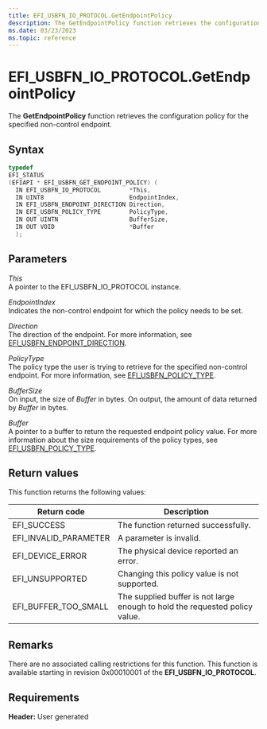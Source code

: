 ```yaml
---
title: EFI_USBFN_IO_PROTOCOL.GetEndpointPolicy
description: The GetEndpointPolicy function retrieves the configuration policy for the specified non-control endpoint.
ms.date: 03/23/2023
ms.topic: reference
---
```


# EFI_USBFN_IO_PROTOCOL.GetEndpointPolicy

The **GetEndpointPolicy** function retrieves the configuration policy for the specified non-control endpoint.

## Syntax

```cpp
typedef
EFI_STATUS
(EFIAPI * EFI_USBFN_GET_ENDPOINT_POLICY) (
  IN EFI_USBFN_IO_PROTOCOL        *This,
  IN UINT8                        EndpointIndex,
  IN EFI_USBFN_ENDPOINT_DIRECTION Direction,
  IN EFI_USBFN_POLICY_TYPE        PolicyType,
  IN OUT UINTN                    BufferSize,
  IN OUT VOID                     *Buffer
  );
```

## Parameters

*This*  
A pointer to the EFI_USBFN_IO_PROTOCOL instance.

*EndpointIndex*  
Indicates the non-control endpoint for which the policy needs to be set.

*Direction*  
The direction of the endpoint. For more information, see [EFI_USBFN_ENDPOINT_DIRECTION](efi-usbfn-endpoint-direction.md).

*PolicyType*  
The policy type the user is trying to retrieve for the specified non-control endpoint. For more information, see [EFI_USBFN_POLICY_TYPE](efi-usbfn-policy-type.md).

*BufferSize*  
On input, the size of *Buffer* in bytes. On output, the amount of data returned by *Buffer* in bytes.

*Buffer*  
A pointer to a buffer to return the requested endpoint policy value. For more information about the size requirements of the policy types, see [EFI_USBFN_POLICY_TYPE](efi-usbfn-policy-type.md).

## Return values

This function returns the following values:

| Return code | Description |
|--|--|
| EFI_SUCCESS | The function returned successfully. |
| EFI_INVALID_PARAMETER | A parameter is invalid. |
| EFI_DEVICE_ERROR | The physical device reported an error. |
| EFI_UNSUPPORTED | Changing this policy value is not supported. |
| EFI_BUFFER_TOO_SMALL | The supplied buffer is not large enough to hold the requested policy value. |

## Remarks

There are no associated calling restrictions for this function. This function is available starting in revision 0x00010001 of the **EFI_USBFN_IO_PROTOCOL**.

## Requirements

**Header:** User generated
